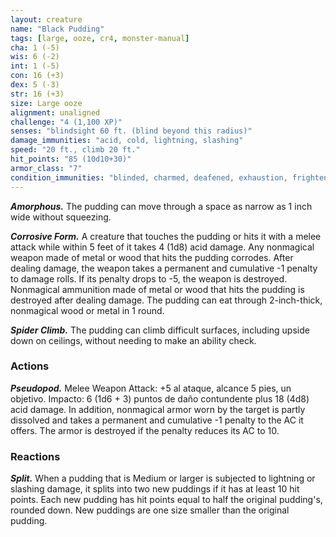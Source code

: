 ```yaml
---
layout: creature
name: "Black Pudding"
tags: [large, ooze, cr4, monster-manual]
cha: 1 (-5)
wis: 6 (-2)
int: 1 (-5)
con: 16 (+3)
dex: 5 (-3)
str: 16 (+3)
size: Large ooze
alignment: unaligned
challenge: "4 (1,100 XP)"
senses: "blindsight 60 ft. (blind beyond this radius)"
damage_immunities: "acid, cold, lightning, slashing"
speed: "20 ft., climb 20 ft."
hit_points: "85 (10d10+30)"
armor_class: "7"
condition_immunities: "blinded, charmed, deafened, exhaustion, frightened, prone"
---
```


***Amorphous.*** The pudding can move through a space as narrow as 1 inch wide without squeezing.

***Corrosive Form.*** A creature that touches the pudding or hits it with a melee attack while within 5 feet of it takes 4 (1d8) acid damage. Any nonmagical weapon made of metal or wood that hits the pudding corrodes. After dealing damage, the weapon takes a permanent and cumulative -1 penalty to damage rolls. If its penalty drops to -5, the weapon is destroyed. Nonmagical ammunition made of metal or wood that hits the pudding is destroyed after dealing damage. The pudding can eat through 2-inch-thick, nonmagical wood or metal in 1 round.

***Spider Climb.*** The pudding can climb difficult surfaces, including upside down on ceilings, without needing to make an ability check.

### Actions

***Pseudopod.*** Melee Weapon Attack: +5 al ataque, alcance 5 pies, un objetivo. Impacto: 6 (1d6 + 3) puntos de daño contundente plus 18 (4d8) acid damage. In addition, nonmagical armor worn by the target is partly dissolved and takes a permanent and cumulative -1 penalty to the AC it offers. The armor is destroyed if the penalty reduces its AC to 10.

### Reactions

***Split.*** When a pudding that is Medium or larger is subjected to lightning or slashing damage, it splits into two new puddings if it has at least 10 hit points. Each new pudding has hit points equal to half the original pudding's, rounded down. New puddings are one size smaller than the original pudding.